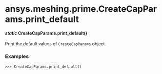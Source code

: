 <a id="ansys-meshing-prime-createcapparams-print-default"></a>

# ansys.meshing.prime.CreateCapParams.print_default

<a id="ansys.meshing.prime.CreateCapParams.print_default"></a>

#### *static* CreateCapParams.print_default()

Print the default values of `CreateCapParams` object.

### Examples

```pycon
>>> CreateCapParams.print_default()
```

<!-- !! processed by numpydoc !! -->
